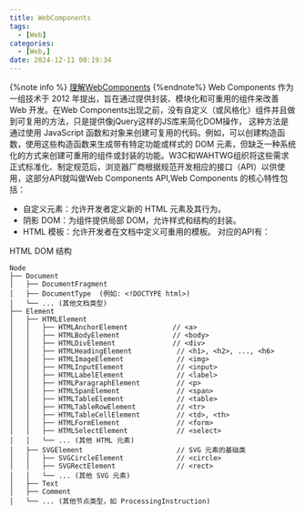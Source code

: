 ```yaml
---
title: WebComponents
tags:
  - [Web]
categories:
  - [Web,]
date: 2024-12-11 00:19:34
---
```

{%note info %}
[理解WebComponents](https://kinsta.com/blog/web-components/#what-are-web-components)
{%endnote%}
Web Components 作为一组技术于 2012 年提出，旨在通过提供封装、模块化和可重用的组件来改善 Web 开发。在Web Components出现之前，没有自定义（或风格化）组件并且做到可复用的方法，只是提供像jQuery这样的JS库来简化DOM操作，
这种方法是通过使用 JavaScript 函数和对象来创建可复用的代码。例如，可以创建构造函数，使用这些构造函数来生成带有特定功能或样式的 DOM 元素，但缺乏一种系统化的方式来创建可重用的组件或封装的功能。W3C和WAHTWG组织将这些需求正式标准化、制定规范后，浏览器厂商根据规范开发相应的接口（API）以供使用，这部分API就叫做Web Components API,Web Components 的核心特性包括：
+ 自定义元素：允许开发者定义新的 HTML 元素及其行为。
+ 阴影 DOM：为组件提供局部 DOM，允许样式和结构的封装。
+ HTML 模板：允许开发者在文档中定义可重用的模板。
对应的API有：


HTML DOM 结构
```
Node
├── Document
│   ├── DocumentFragment
│   ├── DocumentType  (例如: <!DOCTYPE html>)
│   └── ... (其他文档类型)
├── Element
│   ├── HTMLElement
│   │   ├── HTMLAnchorElement           // <a>
│   │   ├── HTMLBodyElement             // <body>
│   │   ├── HTMLDivElement              // <div>
│   │   ├── HTMLHeadingElement           // <h1>, <h2>, ..., <h6>
│   │   ├── HTMLImageElement             // <img>
│   │   ├── HTMLInputElement             // <input>
│   │   ├── HTMLLabelElement             // <label>
│   │   ├── HTMLParagraphElement         // <p>
│   │   ├── HTMLSpanElement              // <span>
│   │   ├── HTMLTableElement             // <table>
│   │   ├── HTMLTableRowElement          // <tr>
│   │   ├── HTMLTableCellElement         // <td>, <th>
│   │   ├── HTMLFormElement              // <form>
│   │   ├── HTMLSelectElement            // <select>
│   │   └── ... (其他 HTML 元素)
│   ├── SVGElement                       // SVG 元素的基础类
│   │   ├── SVGCircleElement             // <circle>
│   │   ├── SVGRectElement               // <rect>
│   │   └── ... (其他 SVG 元素)
│   ├── Text
│   ├── Comment
│   └── ... (其他节点类型，如 ProcessingInstruction)

```